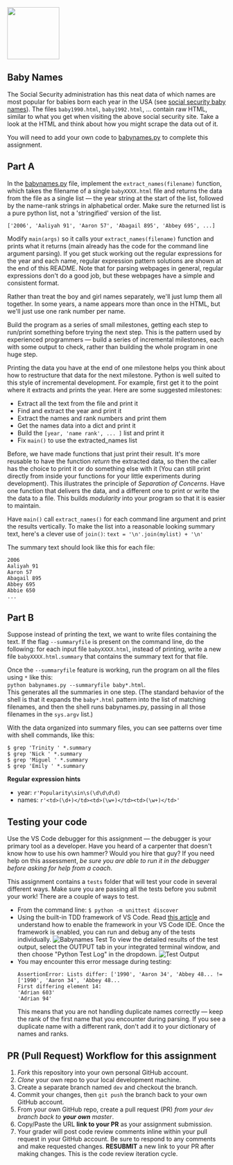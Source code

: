 <img src="https://image.flaticon.com/icons/svg/104/104985.svg" height="120px"/>

Baby Names 
------------

The Social Security administration has this neat data of which names are most popular for babies born each year in the USA (see [social security baby names](http://www.socialsecurity.gov/OACT/babynames/)). The files `baby1990.html`, `baby1992.html`, ... contain raw HTML, similar to what you get when visiting the above social security site. Take a look at the HTML and think about how you might scrape the data out of it.

You will need to add your own code to [babynames.py](./babynames.py) to complete this assignment.

Part A
------

In the [babynames.py](./babynames.py) file, implement the `extract_names(filename)` function, which takes the filename of a single `babyXXXX.html` file and returns the data from the file as a single list &mdash; the year string at the start of the list, followed by the name-rank strings in alphabetical order. Make sure the returned list is a pure python list, not a 'stringified' version of the list.
```
['2006', 'Aaliyah 91', 'Aaron 57', 'Abagail 895', 'Abbey 695', ...] 
```
Modify `main(args)` so it calls your `extract_names(filename)` function and prints what it returns (main already has the code for the command line argument parsing). If you get stuck working out the regular expressions for the year and each name, regular expression pattern solutions are shown at the end of this README. Note that for parsing webpages in general, regular expressions don't do a good job, but these webpages have a simple and consistent format.

Rather than treat the boy and girl names separately, we'll just lump them all together. In some years, a name appears more than once in the HTML, but we'll just use one rank number per name. 

Build the program as a series of small milestones, getting each step to run/print something before trying the next step. This is the pattern used by experienced programmers &mdash; build a series of incremental milestones, each with some output to check, rather than building the whole program in one huge step.

Printing the data you have at the end of one milestone helps you think about how to restructure that data for the next milestone. Python is well suited to this style of incremental development. For example, first get it to the point where it extracts and prints the year. Here are some suggested milestones:

*   Extract all the text from the file and print it
*   Find and extract the year and print it
*   Extract the names and rank numbers and print them
*   Get the names data into a dict and print it
*   Build the `[year, 'name rank', ... ]` list and print it
*   Fix `main()` to use the extracted_names list

Before, we have made functions that just print their result. It's more reusable to have the function *return* the extracted data, so then the caller has the choice to print it or do something else with it (You can still print directly from inside your functions for your little experiments during development). This illustrates the principle of _Separation of Concerns_.  Have one function that delivers the data, and a different one to print or write the the data to a file. This builds _modularity_ into your program so that it is easier to maintain.

Have `main()` call `extract_names()` for each command line argument and print the results vertically. To make the list into a reasonable looking summary text, here's a clever use of `join()`: `text = '\n'.join(mylist) + '\n'`

The summary text should look like this for each file:
```
2006
Aaliyah 91
Aaron 57
Abagail 895
Abbey 695
Abbie 650
...
```

Part B
------

Suppose instead of printing the text, we want to write files containing the text. If the flag `--summaryfile` is present on the command line, do the following: for each input file `babyXXXX.html`, instead of printing, write a new file `babyXXXX.html.summary` that contains the summary text for that file.

Once the `--summaryfile` feature is working, run the program on all the files using `*` like this:  
`python babynames.py --summaryfile baby*.html`.  
This generates all the summaries in one step. (The standard behavior of the shell is that it expands the `baby*.html` pattern into the list of matching filenames, and then the shell runs babynames.py, passing in all those filenames in the `sys.argv` list.)

With the data organized into summary files, you can see patterns over time with shell commands, like this:
```
$ grep 'Trinity ' *.summary
$ grep 'Nick ' *.summary
$ grep 'Miguel ' *.summary
$ grep 'Emily ' *.summary
```

**Regular expression hints**
- year:  `r'Popularity\sin\s(\d\d\d\d)`
- names: `r'<td>(\d+)</td><td>(\w+)</td><td>(\w+)</td>'`

## Testing your code
Use the VS Code debugger for this assignment &mdash; the debugger is your primary tool as a developer. Have you heard of a carpenter that doesn't know how to use his own hammer? Would you hire that guy? If you need help on this assessment, *be sure you are able to run it in the debugger before asking for help from a coach*.

This assignment contains a `tests` folder that will test your code in several different ways. Make sure you are passing all the tests before you submit your work! There are a couple of ways to test.
 - From the command line:
   `$ python -m unittest discover`
 - Using the built-in TDD framework of VS Code. Read [this article](https://code.visualstudio.com/docs/python/testing) and understand how to enable the framework in your VS Code IDE. Once the framework is enabled, you can run and debug any of the tests individually.
 ![Babynames Test](img/vscode-test.png)
 To view the detailed results of the test output, select the OUTPUT tab in your integrated terminal window, and then choose "Python Test Log" in the dropdown.
 ![Test Output](img/vscode-output.png)
 - You may encounter this error message during testing:
    ```self.assertListEqual(output, baby1990_list)
    AssertionError: Lists differ: ['1990', 'Aaron 34', 'Abbey 48... != ['1990', 'Aaron 34', 'Abbey 48...
    First differing element 14:
    'Adrian 603'
    'Adrian 94'
    ```
    This means that you are not handling duplicate names correctly &mdash; keep the rank of the first name that you encounter during parsing. If you see a duplicate name with a different rank, don't add it to your dictionary of names and ranks.  

## PR (Pull Request) Workflow for this assignment
1. *Fork* this repository into your own personal GitHub account.
2. *Clone* your own repo to your local development machine.
3. Create a separate branch named `dev` and checkout the branch.
5. Commit your changes, then `git push` the branch back to your own GitHub account.
5. From your own GitHub repo, create a pull request (PR) *from your `dev` branch back to **your own** master*.
6. Copy/Paste the URL **link to your PR** as your assignment submission.
7. Your grader will post code review comments inline within your pull request in your GitHub account. Be sure to respond to any comments and make requested changes. **RESUBMIT** a new link to your PR after making changes. This is the code review iteration cycle.
